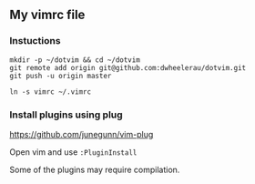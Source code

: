 ## My vimrc file
### Instuctions  
`mkdir -p ~/dotvim && cd ~/dotvim`  
`git remote add origin git@github.com:dwheelerau/dotvim.git`  
`git push -u origin master`  

`ln -s vimrc ~/.vimrc`  

### Install plugins using plug  
https://github.com/junegunn/vim-plug  

Open vim and use `:PluginInstall`  

Some of the plugins may require compilation.  
